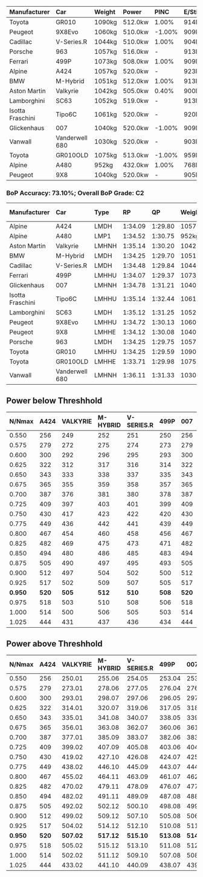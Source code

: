 | Manufacturer     | Car            | Weight | Power   | PINC    | E/Stint | FDS     |
|:-|:-|:-|:-|:-|:-|:-|
| Toyota           | GR010          | 1090kg | 512.0kw | 1.00%   | 914MJ   | 190kph  |
| Peugeot          | 9X8Evo         | 1060kg | 510.0kw | -1.00%  | 909MJ   | 190kph  |
| Cadillac         | V-Series.R     | 1044kg | 510.0kw | 1.00%   | 904MJ   |    -    |
| Porsche          | 963            | 1057kg | 516.0kw |    -    | 913MJ   |    -    |
| Ferrari          | 499P           | 1073kg | 508.0kw | 1.00%   | 909MJ   | 190kph  |
| Alpine           | A424           | 1057kg | 520.0kw |    -    | 923MJ   |    -    |
| BMW              | M-Hybrid       | 1051kg | 512.0kw | 1.00%   | 913MJ   |    -    |
| Aston Martin     | Valkyrie       | 1042kg | 505.0kw | 0.40%   | 900MJ   |    -    |
| Lamborghini      | SC63           | 1052kg | 519.0kw |    -    | 913MJ   |    -    |
| Isotta Fraschini | Tipo6C         | 1061kg | 520.0kw |    -    | 920MJ   | 190kph  |
| Glickenhaus      | 007            | 1040kg | 520.0kw | -1.00%  | 909MJ   |    -    |
| Vanwall          | Vanderwell 680 | 1030kg | 520.0kw |    -    | 903MJ   |    -    |
| Toyota           | GR010OLD       | 1075kg | 513.0kw | -1.00%  | 959MJ   | 150kph  |
| Alpine           | A480           | 952kg  | 432.0kw | 1.00%   | 768MJ   |    -    |
| Peugeot          | 9X8            | 1040kg | 520.0kw |    -    | 905MJ   | 150kph  |

### BoP Accuracy: 73.10%; Overall BoP Grade: C2
| Manufacturer     | Car            | Type  | RP      | QP      | Weight | Power¹  | Threshhold | PINC    | Power²   | E/Stint | AVG Vmax  | FDS     | RDLC | L/Stint | BOP-Grade | Model Accuracy | Model Points | Match%  | SimDiff |
|:-|:-|:-|:-|:-|:-|:-|:-|:-|:-|:-|:-|:-|:-|:-|:-|:-|:-|:-|:-|
| Alpine           | A424           | LMDH  | 1:34.09 | 1:29.80 | 1057kg | 520.0kw | 210.0kph   |    -    | 520.00kw |  923MJ  | 299.16kph |    -    | 1.02 | 37      | -C2       | 99.31%         | 2573         | 72.93%  | #       |
| Alpine           | A480           | LMP1  | 1:34.52 | 1:30.75 |  952kg | 432.0kw | 210.0kph   | 1.00%   | 436.30kw |  768MJ  | 298.67kph |    -    | 0.98 | 34      | ~A1       | 94.60%         | 1683         | 100.00% | #       |
| Aston Martin     | Valkyrie       | LMHNH | 1:35.14 | 1:30.20 | 1042kg | 505.0kw | 210.0kph   | 0.40%   | 507.00kw |  900MJ  | 298.45kph |    -    | 1.03 | 37      | +E1       | 100.00%        | 630          | 57.41%  | #       |
| BMW              | M-Hybrid       | LMDH  | 1:34.25 | 1:29.70 | 1051kg | 512.0kw | 210.0kph   | 1.00%   | 517.10kw |  913MJ  | 300.74kph |    -    | 1.03 | 37      | -B2       | 99.41%         | 2544         | 82.33%  | #       |
| Cadillac         | V-Series.R     | LMDH  | 1:34.48 | 1:29.84 | 1044kg | 510.0kw | 210.0kph   | 1.00%   | 515.10kw |  904MJ  | 302.21kph |    -    | 1.03 | 37      | ~A1       | 99.30%         | 4946         | 95.57%  | #       |
| Ferrari          | 499P           | LMHHU | 1:34.07 | 1:29.37 | 1073kg | 508.0kw | 210.0kph   | 1.00%   | 513.10kw |  909MJ  | 300.16kph | 190kph  | 1.03 | 37      | -C2       | 100.00%        | 8223         | 70.73%  | #       |
| Glickenhaus      | 007            | LMHNH | 1:34.78 | 1:31.21 | 1040kg | 520.0kw | 210.0kph   | -1.00%  | 514.80kw |  909MJ  | 305.16kph |    -    | 0.95 | 37      | +A2       | 93.86%         | 2169         | 91.11%  | #       |
| Isotta Fraschini | Tipo6C         | LMHHU | 1:35.14 | 1:32.44 | 1061kg | 520.0kw | 210.0kph   |    -    | 520.00kw |  920MJ  | 301.84kph | 190kph  | 1.06 | 37      | +Ω1       | 97.73%         | 129          | 49.02%  | +0.03   |
| Lamborghini      | SC63           | LMDH  | 1:35.12 | 1:31.25 | 1052kg | 519.0kw | 210.0kph   |    -    | 519.00kw |  913MJ  | 297.72kph |    -    | 1.05 | 37      | +C2       | 98.78%         | 813          | 73.55%  | +0.29   |
| Peugeot          | 9X8Evo         | LMHHU | 1:34.72 | 1:30.13 | 1060kg | 510.0kw | 210.0kph   | -1.00%  | 504.90kw |  909MJ  | 306.02kph | 190kph  | 1.00 | 37      | +B1       | 96.77%         | 2307         | 87.62%  | +0.13   |
| Peugeot          | 9X8            | LMHHE | 1:34.12 | 1:30.08 | 1040kg | 520.0kw | 210.0kph   |    -    | 520.00kw |  905MJ  | 298.62kph | 150kph  | 1.04 | 37      | -C1       | 97.99%         | 5010         | 75.60%  | #       |
| Porsche          | 963            | LMDH  | 1:34.25 | 1:29.75 | 1057kg | 516.0kw | 210.0kph   |    -    | 516.00kw |  913MJ  | 299.71kph |    -    | 1.02 | 37      | -B2       | 99.86%         | 11699        | 80.68%  | #       |
| Toyota           | GR010          | LMHHU | 1:34.25 | 1:29.59 | 1090kg | 512.0kw | 210.0kph   | 1.00%   | 517.10kw |  914MJ  | 298.30kph | 190kph  | 1.02 | 37      | -B2       | 99.63%         | 6190         | 82.01%  | #       |
| Toyota           | GR010OLD       | LMHHE | 1:33.71 | 1:29.98 | 1075kg | 513.0kw | 210.0kph   | -1.00%  | 507.90kw |  959MJ  | 302.41kph | 150kph  | 1.02 | 37      | -E2       | 93.47%         | 1031         | 53.04%  | #       |
| Vanwall          | Vanderwell 680 | LMHNH | 1:36.11 | 1:31.33 | 1030kg | 520.0kw | 210.0kph   |    -    | 520.00kw |  903MJ  | 300.02kph |    -    | 1.02 | 37      | +Ω1       | 94.33%         | 632          | 24.95%  | #       |

## Power below Threshhold
| N/Nmax    | A424    | VALKYRIE | M-HYBRID | V-SERIES.R | 499P    | 007     | TIPO6C  | SC63    | 9X8EVO  | 9X8     | 963     | GR010   | GR010OLD | VANDERWELL 680 | ​     | RPM      | A480       |
|:-|:-|:-|:-|:-|:-|:-|:-|:-|:-|:-|:-|:-|:-|:-|:-|:-|:-|
|  0.550    |  256    |  249     |  252     |  251       |  250    |  256    |  256    |  256    |  251    |  256    |  254    |  252    |  253     |  256           |  ​    |   --     |   -        |
|  0.575    |  279    |  272     |  275     |  274       |  273    |  279    |  279    |  279    |  274    |  279    |  277    |  275    |  276     |  279           |  ​    |   --     |   -        |
|  0.600    |  300    |  292     |  296     |  295       |  293    |  300    |  300    |  299    |  295    |  300    |  298    |  296    |  296     |  300           |  ​    |   --     |   -        |
|  0.625    |  322    |  312     |  317     |  316       |  314    |  322    |  322    |  321    |  316    |  322    |  319    |  317    |  317     |  322           |  ​    |   --     |   -        |
|  0.650    |  343    |  333     |  338     |  337       |  335    |  343    |  343    |  342    |  337    |  343    |  340    |  338    |  338     |  343           |  ​    |   --     |   -        |
|  0.675    |  365    |  355     |  359     |  358       |  357    |  365    |  365    |  364    |  358    |  365    |  362    |  359    |  360     |  365           |  ​    |   --     |   -        |
|  0.700    |  387    |  376     |  381     |  380       |  378    |  387    |  387    |  386    |  380    |  387    |  384    |  381    |  382     |  387           |  ​    |   --     |   -        |
|  0.725    |  409    |  397     |  403     |  401       |  399    |  409    |  409    |  408    |  401    |  409    |  406    |  403    |  403     |  409           |  ​    |   --     |   -        |
|  0.750    |  430    |  417     |  423     |  422       |  420    |  430    |  430    |  429    |  422    |  430    |  427    |  423    |  424     |  430           |  ​    |   --     |   -        |
|  0.775    |  449    |  436     |  442     |  441       |  439    |  449    |  449    |  448    |  441    |  449    |  446    |  442    |  443     |  449           |  ​    |  5000    |  -3386005  |
|  0.800    |  467    |  454     |  460     |  458       |  456    |  467    |  467    |  466    |  458    |  467    |  463    |  460    |  461     |  467           |  ​    |  5500    |  -3687783  |
|  0.825    |  482    |  469     |  475     |  473       |  471    |  482    |  482    |  481    |  473    |  482    |  478    |  475    |  476     |  482           |  ​    |  5999    |  -4004324  |
|  0.850    |  494    |  480     |  486     |  485       |  483    |  494    |  494    |  493    |  485    |  494    |  490    |  486    |  487     |  494           |  ​    |  6499    |  -4335628  |
|  0.875    |  505    |  490     |  497     |  495       |  493    |  505    |  505    |  504    |  495    |  505    |  501    |  497    |  498     |  505           |  ​    |  7000    |  -4681695  |
|  0.900    |  512    |  497     |  504     |  502       |  500    |  512    |  512    |  511    |  502    |  512    |  508    |  504    |  505     |  512           |  ​    |  7500    |  -5042525  |
|  0.925    |  517    |  502     |  509     |  507       |  505    |  517    |  517    |  516    |  507    |  517    |  513    |  509    |  510     |  517           |  ​    |  8000    |  429       |
| **0.950** | **520** | **505**  | **512**  | **510**    | **508** | **520** | **520** | **519** | **510** | **520** | **516** | **512** | **513**  | **520**        | **​** | **8499** | **432**    |
|  0.975    |  518    |  503     |  510     |  508       |  506    |  518    |  518    |  517    |  508    |  518    |  514    |  510    |  511     |  518           |  ​    |  9000    |  216       |
|  1.000    |  514    |  500     |  506     |  505       |  503    |  514    |  514    |  513    |  505    |  514    |  510    |  506    |  507     |  514           |  ​    |   --     |   -        |
|  1.025    |  444    |  431     |  437     |  436       |  434    |  444    |  444    |  443    |  436    |  444    |  441    |  437    |  438     |  444           |  ​    |   --     |   -        |

## Power above Threshhold
| N/Nmax    | A424    | VALKYRIE   | M-HYBRID   | V-SERIES.R | 499P       | 007        | TIPO6C  | SC63    | 9X8EVO     | 9X8     | 963     | GR010      | GR010OLD   | VANDERWELL 680 | ​     | RPM      | A480            |
|:-|:-|:-|:-|:-|:-|:-|:-|:-|:-|:-|:-|:-|:-|:-|:-|:-|:-|
|  0.550    |  256    |  250.01    |  255.06    |  254.05    |  253.04    |  253.39    |  256    |  256    |  248.44    |  256    |  254    |  255.06    |  250.43    |  256           |  ​    |   --     |  0.00           |
|  0.575    |  279    |  273.01    |  278.06    |  277.05    |  276.04    |  276.43    |  279    |  279    |  271.48    |  279    |  277    |  278.06    |  273.47    |  279           |  ​    |   --     |  0.00           |
|  0.600    |  300    |  293.01    |  298.07    |  297.06    |  296.05    |  297.46    |  300    |  299    |  291.52    |  300    |  298    |  298.07    |  293.50    |  300           |  ​    |   --     |  0.00           |
|  0.625    |  322    |  314.01    |  320.07    |  319.06    |  317.05    |  318.49    |  322    |  321    |  312.56    |  322    |  319    |  320.07    |  314.54    |  322           |  ​    |   --     |  0.00           |
|  0.650    |  343    |  335.01    |  341.08    |  340.07    |  338.05    |  339.53    |  343    |  342    |  333.59    |  343    |  340    |  341.08    |  335.57    |  343           |  ​    |   --     |  0.00           |
|  0.675    |  365    |  356.01    |  363.08    |  362.07    |  360.06    |  361.56    |  365    |  364    |  354.63    |  365    |  362    |  363.08    |  356.61    |  365           |  ​    |   --     |  0.00           |
|  0.700    |  387    |  377.01    |  385.09    |  383.07    |  382.06    |  383.60    |  387    |  386    |  375.67    |  387    |  384    |  385.09    |  377.65    |  387           |  ​    |   --     |  0.00           |
|  0.725    |  409    |  399.02    |  407.09    |  405.08    |  403.06    |  404.63    |  409    |  408    |  396.71    |  409    |  406    |  407.09    |  399.68    |  409           |  ​    |   --     |  0.00           |
|  0.750    |  430    |  419.02    |  427.10    |  426.08    |  424.07    |  425.66    |  430    |  429    |  416.74    |  430    |  427    |  427.10    |  419.72    |  430           |  ​    |   --     |  0.00           |
|  0.775    |  449    |  438.02    |  446.10    |  445.09    |  443.07    |  444.69    |  449    |  448    |  435.78    |  449    |  446    |  446.10    |  438.75    |  449           |  ​    |  5000    |  -3,422,374.99  |
|  0.800    |  467    |  455.02    |  464.11    |  463.09    |  461.07    |  462.72    |  467    |  466    |  453.81    |  467    |  463    |  464.11    |  455.78    |  467           |  ​    |  5500    |  -3,727,394.70  |
|  0.825    |  482    |  470.02    |  479.11    |  478.09    |  476.07    |  477.74    |  482    |  481    |  468.84    |  482    |  478    |  479.11    |  470.81    |  482           |  ​    |  5999    |  -4,047,335.34  |
|  0.850    |  494    |  482.02    |  491.11    |  489.09    |  487.08    |  488.76    |  494    |  493    |  479.86    |  494    |  490    |  491.11    |  482.83    |  494           |  ​    |  6499    |  -4,382,198.93  |
|  0.875    |  505    |  492.02    |  502.12    |  500.10    |  498.08    |  499.78    |  505    |  504    |  489.87    |  505    |  501    |  502.12    |  492.84    |  505           |  ​    |  7000    |  -4,731,982.47  |
|  0.900    |  512    |  499.02    |  509.12    |  507.10    |  505.08    |  506.79    |  512    |  511    |  496.89    |  512    |  508    |  509.12    |  499.86    |  512           |  ​    |  7500    |  -5,096,688.95  |
|  0.925    |  517    |  504.02    |  514.12    |  512.10    |  510.08    |  511.80    |  517    |  516    |  501.89    |  517    |  513    |  514.12    |  504.86    |  517           |  ​    |  8000    |  433.32         |
| **0.950** | **520** | **507.02** | **517.12** | **515.10** | **513.08** | **514.80** | **520** | **519** | **504.90** | **520** | **516** | **517.12** | **507.87** | **520**        | **​** | **8499** | **436.32**      |
|  0.975    |  518    |  505.02    |  515.12    |  513.10    |  511.08    |  512.80    |  518    |  517    |  502.90    |  518    |  514    |  515.12    |  505.87    |  518           |  ​    |  9000    |  218.16         |
|  1.000    |  514    |  502.02    |  511.12    |  509.10    |  507.08    |  508.79    |  514    |  513    |  499.89    |  514    |  510    |  511.12    |  502.86    |  514           |  ​    |   --     |  0.00           |
|  1.025    |  444    |  433.02    |  441.10    |  440.09    |  438.07    |  439.68    |  444    |  443    |  430.77    |  444    |  441    |  441.10    |  433.74    |  444           |  ​    |   --     |  0.00           |
